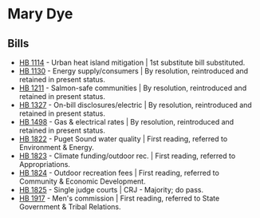 # Mary Dye
## Bills
* [HB 1114](/bill/2021-22/hb/1114/) - Urban heat island mitigation | 1st substitute bill substituted.
* [HB 1130](/bill/2021-22/hb/1130/) - Energy supply/consumers | By resolution, reintroduced and retained in present status.
* [HB 1211](/bill/2021-22/hb/1211/) - Salmon-safe communities | By resolution, reintroduced and retained in present status.
* [HB 1327](/bill/2021-22/hb/1327/) - On-bill disclosures/electric | By resolution, reintroduced and retained in present status.
* [HB 1498](/bill/2021-22/hb/1498/) - Gas & electrical rates | By resolution, reintroduced and retained in present status.
* [HB 1822](/bill/2021-22/hb/1822/) - Puget Sound water quality | First reading, referred to Environment & Energy.
* [HB 1823](/bill/2021-22/hb/1823/) - Climate funding/outdoor rec. | First reading, referred to Appropriations.
* [HB 1824](/bill/2021-22/hb/1824/) - Outdoor recreation fees | First reading, referred to Community & Economic Development.
* [HB 1825](/bill/2021-22/hb/1825/) - Single judge courts | CRJ - Majority; do pass.
* [HB 1917](/bill/2021-22/hb/1917/) - Men's commission | First reading, referred to State Government & Tribal Relations.
